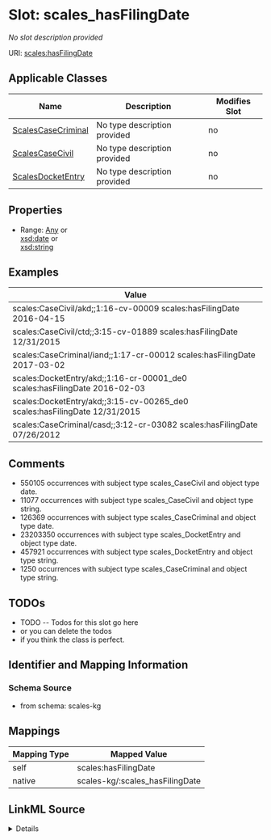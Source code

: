 

# Slot: scales_hasFilingDate


_No slot description provided_





URI: [scales:hasFilingDate](http://schemas.scales-okn.org/rdf/scales#hasFilingDate)



<!-- no inheritance hierarchy -->





## Applicable Classes

| Name | Description | Modifies Slot |
| --- | --- | --- |
| [ScalesCaseCriminal](../classes/ScalesCaseCriminal.md) | No type description provided |  no  |
| [ScalesCaseCivil](../classes/ScalesCaseCivil.md) | No type description provided |  no  |
| [ScalesDocketEntry](../classes/ScalesDocketEntry.md) | No type description provided |  no  |







## Properties

* Range: [Any](../classes/Any.md)&nbsp;or&nbsp;<br />[xsd:date](http://www.w3.org/2001/XMLSchema#date)&nbsp;or&nbsp;<br />[xsd:string](http://www.w3.org/2001/XMLSchema#string)






## Examples

| Value |
| --- |
| scales:CaseCivil/akd;;1:16-cv-00009 scales:hasFilingDate 2016-04-15 |
| scales:CaseCivil/ctd;;3:15-cv-01889 scales:hasFilingDate 12/31/2015 |
| scales:CaseCriminal/iand;;1:17-cr-00012 scales:hasFilingDate 2017-03-02 |
| scales:DocketEntry/akd;;1:16-cr-00001_de0 scales:hasFilingDate 2016-02-03 |
| scales:DocketEntry/akd;;3:15-cv-00265_de0 scales:hasFilingDate 12/31/2015 |
| scales:CaseCriminal/casd;;3:12-cr-03082 scales:hasFilingDate 07/26/2012 |

## Comments

* 550105 occurrences with subject type scales_CaseCivil and object type date.
* 11077 occurrences with subject type scales_CaseCivil and object type string.
* 126369 occurrences with subject type scales_CaseCriminal and object type date.
* 23203350 occurrences with subject type scales_DocketEntry and object type date.
* 457921 occurrences with subject type scales_DocketEntry and object type string.
* 1250 occurrences with subject type scales_CaseCriminal and object type string.

## TODOs

* TODO -- Todos for this slot go here
* or you can delete the todos
* if you think the class is perfect.

## Identifier and Mapping Information







### Schema Source


* from schema: scales-kg




## Mappings

| Mapping Type | Mapped Value |
| ---  | ---  |
| self | scales:hasFilingDate |
| native | scales-kg/:scales_hasFilingDate |




## LinkML Source

<details>
```yaml
name: scales_hasFilingDate
description: No slot description provided
todos:
- TODO -- Todos for this slot go here
- or you can delete the todos
- if you think the class is perfect.
comments:
- 550105 occurrences with subject type scales_CaseCivil and object type date.
- 11077 occurrences with subject type scales_CaseCivil and object type string.
- 126369 occurrences with subject type scales_CaseCriminal and object type date.
- 23203350 occurrences with subject type scales_DocketEntry and object type date.
- 457921 occurrences with subject type scales_DocketEntry and object type string.
- 1250 occurrences with subject type scales_CaseCriminal and object type string.
examples:
- value: scales:CaseCivil/akd;;1:16-cv-00009 scales:hasFilingDate 2016-04-15
- value: scales:CaseCivil/ctd;;3:15-cv-01889 scales:hasFilingDate 12/31/2015
- value: scales:CaseCriminal/iand;;1:17-cr-00012 scales:hasFilingDate 2017-03-02
- value: scales:DocketEntry/akd;;1:16-cr-00001_de0 scales:hasFilingDate 2016-02-03
- value: scales:DocketEntry/akd;;3:15-cv-00265_de0 scales:hasFilingDate 12/31/2015
- value: scales:CaseCriminal/casd;;3:12-cr-03082 scales:hasFilingDate 07/26/2012
from_schema: scales-kg
rank: 1000
slot_uri: scales:hasFilingDate
alias: scales_hasFilingDate
domain_of:
- scales_CaseCivil
- scales_CaseCriminal
- scales_DocketEntry
range: Any
any_of:
- range: date
- range: string

```
</details>